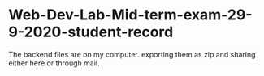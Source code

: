 # Web-Dev-Lab-Mid-term-exam-29-9-2020-student-record
The backend files are on my computer. exporting them as zip and sharing either here or through mail.
